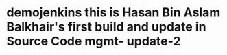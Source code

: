 # demojenkins this is Hasan Bin Aslam Balkhair's first build and update in Source Code mgmt- update-2
